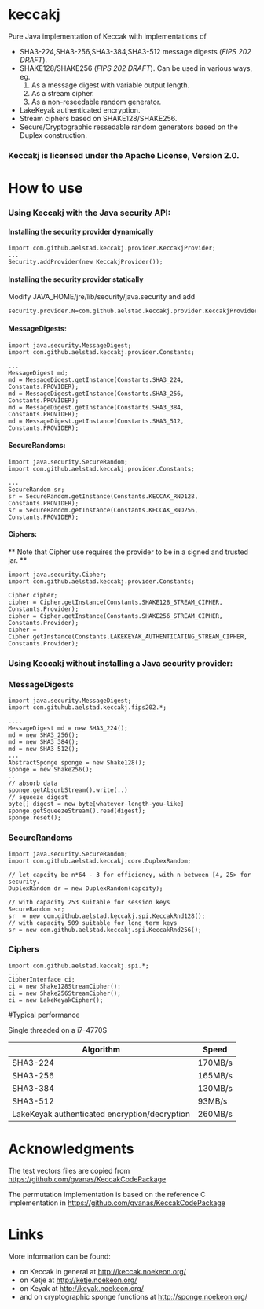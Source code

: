 keccakj
========

Pure Java implementation of Keccak with implementations of
  * SHA3-224,SHA3-256,SHA3-384,SHA3-512 message digests (*FIPS 202 DRAFT*).
  * SHAKE128/SHAKE256 (*FIPS 202 DRAFT*). Can be used in various ways, eg.
    1. As a message digest with variable output length.
    2. As a stream cipher.
    3. As a non-reseedable random generator.
  * LakeKeyak authenticated encryption.
  * Stream ciphers based on SHAKE128/SHAKE256.
  * Secure/Cryptographic ressedable random generators based on the Duplex
   construction.

### Keccakj is licensed under the Apache License, Version 2.0.

# How to use

### Using Keccakj with the Java security API:

#### Installing the security provider dynamically

    import com.github.aelstad.keccakj.provider.KeccakjProvider;
    ...
    Security.addProvider(new KeccakjProvider());

#### Installing the security provider statically
Modify JAVA_HOME/jre/lib/security/java.security and add

    security.provider.N=com.github.aelstad.keccakj.provider.KeccakjProvider

#### MessageDigests:
    import java.security.MessageDigest;
    import com.github.aelstad.keccakj.provider.Constants;

    ...
    MessageDigest md;
    md = MessageDigest.getInstance(Constants.SHA3_224, Constants.PROVIDER);
    md = MessageDigest.getInstance(Constants.SHA3_256, Constants.PROVIDER);
    md = MessageDigest.getInstance(Constants.SHA3_384, Constants.PROVIDER);
    md = MessageDigest.getInstance(Constants.SHA3_512, Constants.PROVIDER);

#### SecureRandoms:
    import java.security.SecureRandom;
    import com.github.aelstad.keccakj.provider.Constants;

    ...
    SecureRandom sr;
    sr = SecureRandom.getInstance(Constants.KECCAK_RND128, Constants.PROVIDER);  
    sr = SecureRandom.getInstance(Constants.KECCAK_RND256, Constants.PROVIDER);

#### Ciphers:
** Note that Cipher use requires the provider to be in a signed and trusted jar. **

    import java.security.Cipher;
    import com.github.aelstad.keccakj.provider.Constants;

    Cipher cipher;
    cipher = Cipher.getInstance(Constants.SHAKE128_STREAM_CIPHER, Constants.Provider);
    cipher = Cipher.getInstance(Constants.SHAKE256_STREAM_CIPHER, Constants.Provider);
    cipher = Cipher.getInstance(Constants.LAKEKEYAK_AUTHENTICATING_STREAM_CIPHER, Constants.Provider);

### Using Keccakj without installing a Java security provider:

### MessageDigests
    import java.security.MessageDigest;
    import com.gituhub.aelstad.keccakj.fips202.*;

    ....
    MessageDigest md = new SHA3_224();
    md = new SHA3_256();
    md = new SHA3_384();
    md = new SHA3_512();
    ...
    AbstractSponge sponge = new Shake128();
    sponge = new Shake256();
    ..
    // absorb data
    sponge.getAbsorbStream().write(..)
    // squeeze digest
    byte[] digest = new byte[whatever-length-you-like]
    sponge.getSqueezeStream().read(digest);
    sponge.reset();

### SecureRandoms
    import java.security.SecureRandom;
    import com.github.aelstad.keccakj.core.DuplexRandom;

    // let capcity be n*64 - 3 for efficiency, with n between [4, 25> for security.
    DuplexRandom dr = new DuplexRandom(capcity);

    // with capacity 253 suitable for session keys
    SecureRandom sr;
    sr  = new com.github.aelstad.keccakj.spi.KeccakRnd128();
    // with capacity 509 suitable for long term keys
    sr = new com.github.aelstad.keccakj.spi.KeccakRnd256();


### Ciphers
    import com.github.aelstad.keccakj.spi.*;
    ...
    CipherInterface ci;
    ci = new Shake128StreamCipher();
    ci = new Shake256StreamCipher();
    ci = new LakeKeyakCipher();

#Typical performance

Single threaded on a i7-4770S

|Algorithm|Speed|
|---------|------|
|SHA3-224|170MB/s|
|SHA3-256|165MB/s|
|SHA3-384|130MB/s|
|SHA3-512|93MB/s|
|LakeKeyak authenticated encryption/decryption|260MB/s|



# Acknowledgments

The test vectors files are copied from https://github.com/gvanas/KeccakCodePackage

The permutation implementation is based on the reference C implementation in https://github.com/gvanas/KeccakCodePackage

# Links

More information can be found:

* on Keccak in general at http://keccak.noekeon.org/
* on Ketje at http://ketje.noekeon.org/
* on Keyak at http://keyak.noekeon.org/
* and on cryptographic sponge functions at http://sponge.noekeon.org/
